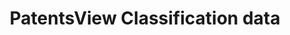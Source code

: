 ---
cost: None
description: CPC classifications, NBER classifications (to 2015), USP classificiations,
  WIPO technology fields, Lookup tables (CPC, USPC, WIPO, NBER, US gov. organizations),
  botanic info for plant patents.
last_edit: Mon, 19 Jun 2023 16:35:32 GMT
location: https://patentsview.org/download/data-download-tables
maintained_by: USPTO
open_access: 'FALSE'
record_creation_timestamp: 10/26/2021
shortname: patentsview_classifications
tags:
- United States
- classifications
- identifiers
terms_of_use: Creative Commons Attribution 4.0 International License.
title: PatentsView Classification data
uuid: da0edeb0-caef-474c-a7f0-0910aac9b6ab
versioning: 'FALSE'
---